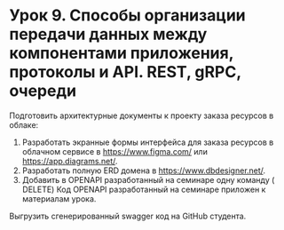 # Урок 9. Способы организации передачи данных между компонентами приложения, протоколы и API. REST, gRPC, очереди  

Подготовить архитектурные документы к проекту заказа ресурсов в облаке:  

1) Разработать экранные формы интерфейса для заказа ресурсов в облачном сервисе в https://www.figma.com/ или https://app.diagrams.net/.
2) Разработать полную ERD домена в https://www.dbdesigner.net/.
3) Добавить в OPENAPI разработанный на семинаре одну команду ( DELETE) Код OPENAPI разработанный на семинаре приложен к материалам урока.
  
Выгрузить сгенерированный swagger код на GitHub студента.
